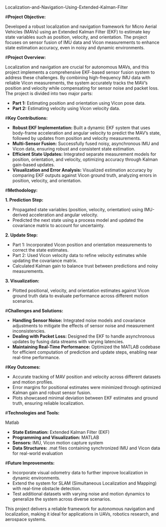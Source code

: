 Localization-and-Navigation-Using-Extended-Kalman-Filter

#**Project Objective:**

Developed a robust localization and navigation framework for Micro Aerial Vehicles (MAVs) using an Extended Kalman Filter (EKF) to estimate key state variables such as position, velocity, and orientation. The project focuses on sensor fusion of IMU data and Vicon measurements to enhance state estimation accuracy, even in noisy and dynamic environments.

#**Project Overview:**

Localization and navigation are crucial for autonomous MAVs, and this project implements a comprehensive EKF-based sensor fusion system to address these challenges. By combining high-frequency IMU data with reliable Vicon measurements, the system accurately tracks the MAV’s position and velocity while compensating for sensor noise and packet loss. The project is divided into two major parts:

- **Part 1:** Estimating position and orientation using Vicon pose data.
- **Part 2:** Estimating velocity using Vicon velocity data.

#**Key Contributions:**

- **Robust EKF Implementation:** Built a dynamic EKF system that uses body-frame acceleration and angular velocity to predict the MAV’s state, followed by updates from position and velocity measurements.
- **Multi-Sensor Fusion:** Successfully fused noisy, asynchronous IMU and Vicon data, ensuring robust and consistent state estimation.
- **Efficient State Updates:** Integrated separate measurement models for position, orientation, and velocity, optimizing accuracy through Kalman gain-based updates.
- **Visualization and Error Analysis:** Visualized estimation accuracy by comparing EKF outputs against Vicon ground truth, analyzing errors in position, velocity, and orientation.

#**Methodology:**

**1. Prediction Step:**

- Propagated state variables (position, velocity, orientation) using IMU-derived acceleration and angular velocity.
- Predicted the next state using a process model and updated the covariance matrix to account for uncertainty.

**2. Update Step:**

- Part 1: Incorporated Vicon position and orientation measurements to correct the state estimates.
- Part 2: Used Vicon velocity data to refine velocity estimates while updating the covariance matrix.
- Calculated Kalman gain to balance trust between predictions and noisy measurements.

**3. Visualization:**

- Plotted positional, velocity, and orientation estimates against Vicon ground truth data to evaluate performance across different motion scenarios.

#**Challenges and Solutions:**

- **Handling Sensor Noise:** Integrated noise models and covariance adjustments to mitigate the effects of sensor noise and measurement inconsistencies.
- **Dealing with Packet Loss:** Designed the EKF to handle asynchronous updates by fusing data streams with varying latencies.
- **Maintaining Real-Time Performance:** Optimized the MATLAB codebase for efficient computation of prediction and update steps, enabling near real-time performance.

#**Key Outcomes:**

- Accurate tracking of MAV position and velocity across different datasets and motion profiles.
- Error margins for positional estimates were minimized through optimized Kalman gain and robust sensor fusion.
- Plots showcased minimal deviation between EKF estimates and ground truth, ensuring reliable localization.

#**Technologies and Tools:**

Matlab

- **State Estimation:** Extended Kalman Filter (EKF)
- **Programming and Visualization:** MATLAB
- **Sensors:** IMU, Vicon motion capture system
- **Data Structures:** .mat files containing synchronized IMU and Vicon data for real-world evaluation

#**Future Improvements:**

- Incorporate visual odometry data to further improve localization in dynamic environments.
- Extend the system for SLAM (Simultaneous Localization and Mapping) with real-time obstacle detection.
- Test additional datasets with varying noise and motion dynamics to generalize the system across diverse scenarios.

This project delivers a reliable framework for autonomous navigation and localization, making it ideal for applications in UAVs, robotics research, and aerospace systems.
